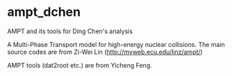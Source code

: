 # ampt_dchen
AMPT and its tools for Ding Chen's analysis

A Multi-Phase Transport model for high-energy nuclear collisions. The main source codes are from Zi-Wei Lin (http://myweb.ecu.edu/linz/ampt/)

AMPT tools (dat2root etc.) are from Yicheng Feng.
